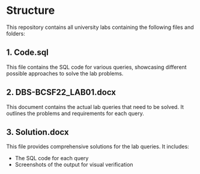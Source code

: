 # Structure

This repository contains all university labs containing the following files and folders:

## 1. Code.sql

This file contains the SQL code for various queries, showcasing different possible approaches to solve the lab problems.

## 2. DBS-BCSF22_LAB01.docx

This document contains the actual lab queries that need to be solved. It outlines the problems and requirements for each query.

## 3. Solution.docx

This file provides comprehensive solutions for the lab queries. It includes:

- The SQL code for each query
- Screenshots of the output for visual verification
